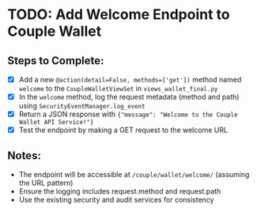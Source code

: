 # TODO: Add Welcome Endpoint to Couple Wallet

## Steps to Complete:
- [x] Add a new `@action(detail=False, methods=['get'])` method named `welcome` to the `CoupleWalletViewSet` in `views_wallet_final.py`
- [x] In the `welcome` method, log the request metadata (method and path) using `SecurityEventManager.log_event`
- [x] Return a JSON response with `{"message": "Welcome to the Couple Wallet API Service!"}`
- [x] Test the endpoint by making a GET request to the welcome URL

## Notes:
- The endpoint will be accessible at `/couple/wallet/welcome/` (assuming the URL pattern)
- Ensure the logging includes request.method and request.path
- Use the existing security and audit services for consistency
